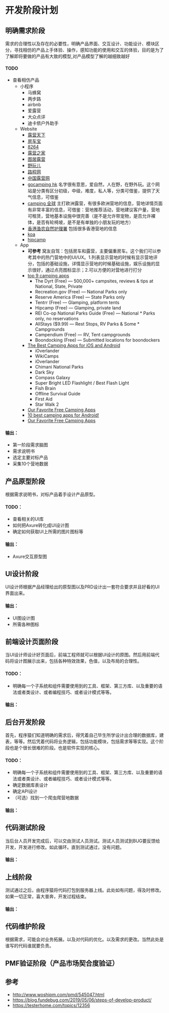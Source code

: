 # 开发阶段计划

## 明确需求阶段
需求的合理性以及存在的必要性，明确产品界面、交互设计、功能设计、模块区分，寻找相仿的产品上手体验、操作，感知功能的使用和交互的体验，目的是为了了解即将要做的产品有大致的模型,对产品模型了解的越细致越好
#### TODO
* 查看相仿产品
  * 小程序
    * 马蜂窝
    * 两步路
    * airbnb
    * 爱露营
    * 大众点评
    * 迪卡侬户外助手
  * Website
    * [露营天下](http://www.campave.com/)
    * [房车宝](http://www.rvbox.cn/index.php/Index/index.html)
    * [8264](http://www.8264.com/list/950/)
    * [露营之家](http://www.5iluying.com/index.html)
    * [图居露营](http://www.tjcamp.cn/)
    * [野玩儿](http://www.yeoner.com/)
    * [路程网](http://www.road-trip.cn/)
    * [中国露营网](https://www.luyingw.cn/)
    * [gocamping hk](https://gocamping.hk/) 名字很有意思，爱自然，人在野，在野外玩。这个网站是分类有区分初级，中级，难度，私人等，分类可借鉴，提供了天气信息，可借鉴
    * [camping 全球](https://www.camping.info/en) 主打欧洲露营，有很多欧洲营地的信息，营地详情页面有非常丰富的信息，可借鉴：营地推荐活动，营地建议客户量，营地可租赁，营地基本设施中很完善（是不是允许带宠物，是否允许裸体，是否有轮椅坡，是不是有单独的小朋友玩的地方）
    * [香港渔农自然护理署](https://www.afcd.gov.hk/english/country/cou_vis/cou_vis_cam/cou_vis_cam_cam/cou_vis_cam_cam.html) 包括很多香港营地的信息
    * [koa](https://koa.com/ways-to-stay/tent-sites/)
    * [hipcamp](https://www.hipcamp.com/)
  * App
    * **可参考** 窝友自驾：包括房车和露营，主要偏重房车。这个我们可以参考其中的热门营地中的UI/UX。1.列表显示营地的时候有显示营地评分，包括的基础设施，详情显示营地的时候基础设施，娱乐设施的显示很好，通过点亮图标显示；2.可以方便的对营地进行打分
    * [top 9 camping apps](https://thedyrt.com/magazine/lifestyle/best-camping-apps/)
      * The Dyrt (Free) — 500,000+ campsites, reviews & tips at National, State, Private
      * Recreation.gov (Free) — National Parks only
      * Reserve America (Free) — State Parks only
      * Tentrr (Free) — Glamping, platform tents
      * Hipcamp (Free) — Glamping, private land
      * REI Co-op National Parks Guide (Free) — National    * Parks only, no reservations
      * AllStays ($9.99) — Rest Stops, RV Parks & Some  * Campgrounds
      * Campendium (Free) — RV, Tent campgrounds
      * Boondocking (Free) — Submitted locations for boondockers
    * [The Best Camping Apps for iOS and Android](https://toomanyadapters.com/best-camping-apps/)
      * iOverlander
      * WikiCamps
      * iOverlander
      * Chimani National Parks
      * Dark Sky
      * Compass Galaxy
      * Super Bright LED Flashlight / Best Flash Light
      * Fish Brain
      * Offline Survival Guide
      * First Aid
      * Star Walk 2
    * [Our Favorite Free Camping Apps](https://www.outsideonline.com/2407523/defense-trekking-poles)
    * [10 best camping apps for Android!](https://www.androidauthority.com/best-camping-apps-android-787227/)
    * [Our Favorite Free Camping Apps](https://www.outsideonline.com/2407523/defense-trekking-poles)
#### 输出：
* 第一阶段需求脑图
* 需求说明书
* 选定主要对标产品
* 采集10个营地数据

## 产品原型阶段
根据需求说明书，对标产品着手设计产品原型。
#### TODO：
* 查看相关的UI库
* 如何把Axure转化成UI设计图
* 确定如何获取UI上所需的图片图标等
#### 输出：
* Axure交互原型图

## UI设计阶段
UI设计师根据产品经理给出的原型图以及PRD设计出一套符合要求并且好看的UI界面出来。
#### 输出：
* UI图设计图
* 所需各种图标

## 前端设计页面阶段
当UI设计师设计好页面后，前端工程师就可以根据UI设计的原图。然后用前端代码将设计图展示出来，包括各种特效效果，色值，以及布局的合理性。
#### TODO：
* 明确每一个子系统和组件需要使用到的工具、框架、第三方库、以及重要的语法或者类设计、或者编程技巧、或者设计模式等等。
#### 输出：

## 后台开发阶段
首先，程序猿们知道明确的需求后，得凭着自己毕生所学设计出合理的数据库，建表，等等。然后凭着代码将业务逻辑，包括功能模块，包括需求等等实现。这个阶段也是个很长很难的阶段。也是软件实现的核心。
#### TODO：
* 明确每一个子系统和组件需要使用到的工具、框架、第三方库、以及重要的语法或者类设计、或者编程技巧、或者设计模式等等。
* 确定数据库表设计
* 确定API设计
* （可选）找到一个爬虫爬营地数据
#### 输出：

## 代码测试阶段
当后台人员开发完成后，可以交由测试人员测试。测试人员测试到BUG要反馈给开发，开发进行修改。如此循环。直到测试通过，没有问题。
#### 输出：

## 上线阶段
测试通过之后，由程序猿将代码打包到服务器上线。此处如有问题，得及时修改。如果一切正常，喜大普奔，开发过程结束。
#### 输出：

## 代码维护阶段
根据需求，可能会对业务拓展。以及对代码的优化。以及需求的更改。当然此处是谁写的代码谁就要负责。

## PMF验证阶段（产品市场契合度验证）

## 参考
* http://www.woshipm.com/pmd/545047.html
* https://blog.fundebug.com/2019/05/06/steps-of-develop-product/
* https://testerhome.com/topics/12356